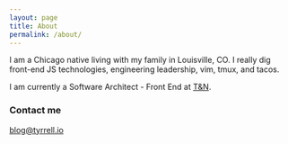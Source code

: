 ```yaml
---
layout: page
title: About
permalink: /about/
---
```


I am a Chicago native living with my family in Louisville, CO. I really dig front-end JS technologies, engineering leadership, vim, tmux, and tacos.

I am currently a Software Architect - Front End at <a href="https://www.tuftandneedle.com/" target="_blank">T&N</a>.

### Contact me

[blog@tyrrell.io](mailto:blog@tyrrell.io)
